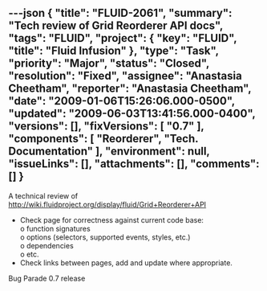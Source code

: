 ---json
{
  "title": "FLUID-2061",
  "summary": "Tech review of Grid Reorderer API docs",
  "tags": "FLUID",
  "project": {
    "key": "FLUID",
    "title": "Fluid Infusion"
  },
  "type": "Task",
  "priority": "Major",
  "status": "Closed",
  "resolution": "Fixed",
  "assignee": "Anastasia Cheetham",
  "reporter": "Anastasia Cheetham",
  "date": "2009-01-06T15:26:06.000-0500",
  "updated": "2009-06-03T13:41:56.000-0400",
  "versions": [],
  "fixVersions": [
    "0.7"
  ],
  "components": [
    "Reorderer",
    "Tech. Documentation"
  ],
  "environment": null,
  "issueLinks": [],
  "attachments": [],
  "comments": []
}
---
A technical review of\
<http://wiki.fluidproject.org/display/fluid/Grid+Reorderer+API>

* &#x20;Check page for correctness against current code base:\
  &#x20;         o function signatures\
  &#x20;         o options (selectors, supported events, styles, etc.)\
  &#x20;         o dependencies\
  &#x20;         o etc.
* Check links between pages, add and update where appropriate.

Bug Parade 0.7 release&#x20;

        